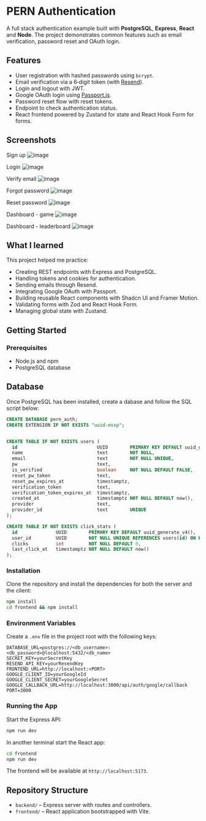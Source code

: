 # PERN Authentication

A full stack authentication example built with **PostgreSQL**, **Express**, **React** and **Node**. The project demonstrates common features such as email verification, password reset and OAuth login.

## Features

- User registration with hashed passwords using `bcrypt`.
- Email verification via a 6‑digit token (with [Resend](https://resend.com/docs/introduction)).
- Login and logout with JWT.
- Google OAuth login using [Passport.js](https://www.passportjs.org/).
- Password reset flow with reset tokens.
- Endpoint to check authentication status.
- React frontend powered by Zustand for state and React Hook Form for forms.

## Screenshots

Sign up
![image](https://github.com/user-attachments/assets/6eac1c1c-e83b-433b-8ebe-cdc8d2a75d71)

Login
![image](https://github.com/user-attachments/assets/68029525-a2f0-4ad0-8893-03dc1c190c69)

Verify email
![image](https://github.com/user-attachments/assets/1f6a4471-23fa-4451-a457-8baa3c69178b)

Forgot password
![image](https://github.com/user-attachments/assets/65b339bf-1d4f-47ca-b0c5-974018e475cd)

Reset password
![image](https://github.com/user-attachments/assets/42df7fea-90e0-4ee2-9379-de0086e5a2e7)

Dashboard - game
![image](https://github.com/user-attachments/assets/aaceb5a2-4eb3-470a-83ba-82b68875dbb0)

Dashboard - leaderboard
![image](https://github.com/user-attachments/assets/28485c1c-ba41-46fa-be2f-960fc31731da)

## What I learned

This project helped me practice:

- Creating REST endpoints with Express and PostgreSQL.
- Handling tokens and cookies for authentication.
- Sending emails through Resend.
- Integrating Google OAuth with Passport.
- Building reusable React components with Shadcn UI and Framer Motion.
- Validating forms with Zod and React Hook Form.
- Managing global state with Zustand.

## Getting Started

### Prerequisites

- Node.js and npm
- PostgreSQL database

## Database

Once PostgreSQL has been installed, create a dabase and follow the SQL script below:

```sql
CREATE DATABASE pern_auth;
CREATE EXTENSION IF NOT EXISTS "uuid-ossp";


CREATE TABLE IF NOT EXISTS users (
  id                             UUID        PRIMARY KEY DEFAULT uuid_generate_v4(),
  name                           text        NOT NULL,
  email                          text        NOT NULL UNIQUE,
  pw                             text,
  is_verified                    boolean     NOT NULL DEFAULT FALSE,
  reset_pw_token                 text,
  reset_pw_expires_at            timestamptz,
  verification_token             text,
  verification_token_expires_at  timestamptz,
  created_at                     timestamptz NOT NULL DEFAULT now(),
  provider                       text,
  provider_id                    text        UNIQUE
);

CREATE TABLE IF NOT EXISTS click_stats (
  id              UUID        PRIMARY KEY DEFAULT uuid_generate_v4(),
  user_id         UUID        NOT NULL UNIQUE REFERENCES users(id) ON DELETE CASCADE,
  clicks          int         NOT NULL DEFAULT 0,
  last_click_at   timestamptz NOT NULL DEFAULT now()
);
```

### Installation

Clone the repository and install the dependencies for both the server and the client:

```bash
npm install
cd frontend && npm install
```

### Environment Variables

Create a `.env` file in the project root with the following keys:

```
DATABASE_URL=postgres://<db_username>:<db_password>@localhost:5432/<db_name>
SECRET_KEY=yourSecretKey
RESEND_API_KEY=yourResendKey
FRONTEND_URL=http://localhost:<PORT>
GOOGLE_CLIENT_ID=yourGoogleId
GOOGLE_CLIENT_SECRET=yourGoogleSecret
GOOGLE_CALLBACK_URL=http://localhost:3000/api/auth/google/callback
PORT=3000
```

### Running the App

Start the Express API:

```bash
npm run dev
```

In another terminal start the React app:

```bash
cd frontend
npm run dev
```

The frontend will be available at `http://localhost:5173`.

## Repository Structure

- `backend/` – Express server with routes and controllers.
- `frontend/` – React application bootstrapped with Vite.

```

```
